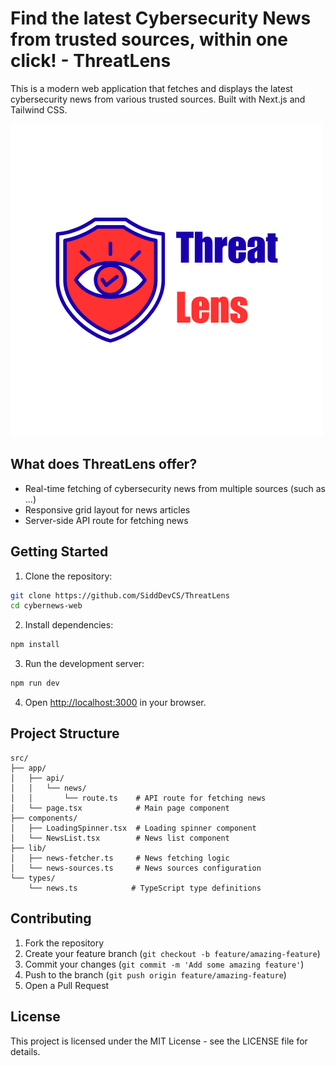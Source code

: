 # Find the latest Cybersecurity News from trusted sources, within one click! - ThreatLens

This is a modern web application that fetches and displays the latest cybersecurity news from various trusted sources. Built with Next.js and Tailwind CSS.

![TL Logo](./public/TL-Logo.png)

## What does ThreatLens offer?

- Real-time fetching of cybersecurity news from multiple sources
(such as ...)
- Responsive grid layout for news articles
- Server-side API route for fetching news

## Getting Started

1. Clone the repository:
```bash
git clone https://github.com/SiddDevCS/ThreatLens
cd cybernews-web
```

2. Install dependencies:
```bash
npm install
```

3. Run the development server:
```bash
npm run dev
```

4. Open [http://localhost:3000](http://localhost:3000) in your browser.

## Project Structure

```
src/
├── app/
│   ├── api/
│   │   └── news/
│   │       └── route.ts    # API route for fetching news
│   └── page.tsx            # Main page component
├── components/
│   ├── LoadingSpinner.tsx  # Loading spinner component
│   └── NewsList.tsx        # News list component
├── lib/
│   ├── news-fetcher.ts     # News fetching logic
│   └── news-sources.ts     # News sources configuration
└── types/
    └── news.ts            # TypeScript type definitions
```

## Contributing

1. Fork the repository
2. Create your feature branch (`git checkout -b feature/amazing-feature`)
3. Commit your changes (`git commit -m 'Add some amazing feature'`)
4. Push to the branch (`git push origin feature/amazing-feature`)
5. Open a Pull Request

## License

This project is licensed under the MIT License - see the LICENSE file for details.
